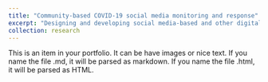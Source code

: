 ```yaml
---
title: "Community-based COVID-19 social media monitoring and response"
excerpt: "Designing and developing social media-based and other digital tools to support partners in Black and Latinx communities in Georgia in addressing COVID-19 vaccine hesitancy and misinformation<br/><img src='/images/covid-social-media-dashboard.png' width='500'>"
collection: research
---
```


This is an item in your portfolio. It can be have images or nice text. If you name the file .md, it will be parsed as markdown. If you name the file .html, it will be parsed as HTML. 
